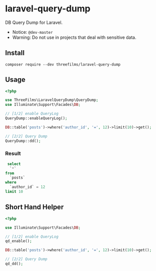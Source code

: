 # laravel-query-dump
DB Query Dump for Laravel.

- Notice: `@dev-master`
- Warning: Do not use in projects that deal with sensitive data.


## Install

```shell
composer require --dev threefilms/laravel-query-dump
```


## Usage

```php
<?php

use ThreeFilms\LaravelQueryDump\QueryDump;
use Illuminate\Support\Facades\DB;

// [1/2] enable QueryLog
QueryDump::enableQueryLog();

DB::table('posts')->where('author_id', '=', 12)->limit(10)->get();

// [2/2] Query Dump
QueryDump::dd();
```

### Result
```sql
 select
  `*`
from
  `posts`
where
  `author_id` = 12
limit 10
```


## Short Hand Helper

```php
<?php

use Illuminate\Support\Facades\DB;

// [1/2] enable QueryLog
qd_enable();

DB::table('posts')->where('author_id', '=', 12)->limit(10)->get();

// [2/2] Query Dump
qd_dd();
```
